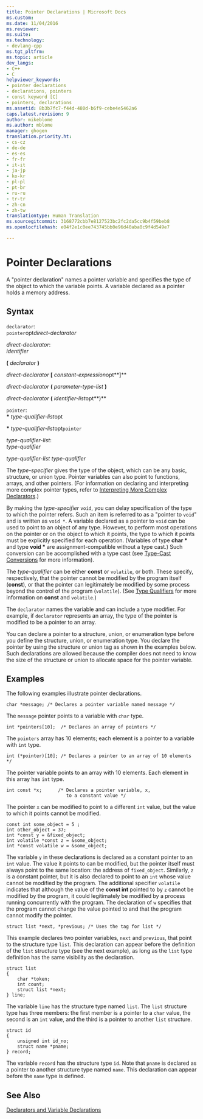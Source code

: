 ```yaml
---
title: Pointer Declarations | Microsoft Docs
ms.custom: 
ms.date: 11/04/2016
ms.reviewer: 
ms.suite: 
ms.technology:
- devlang-cpp
ms.tgt_pltfrm: 
ms.topic: article
dev_langs:
- C++
- C
helpviewer_keywords:
- pointer declarations
- declarations, pointers
- const keyword [C]
- pointers, declarations
ms.assetid: 8b3b7fc7-f44d-480d-b6f9-cebe4e5462a6
caps.latest.revision: 9
author: mikeblome
ms.author: mblome
manager: ghogen
translation.priority.ht:
- cs-cz
- de-de
- es-es
- fr-fr
- it-it
- ja-jp
- ko-kr
- pl-pl
- pt-br
- ru-ru
- tr-tr
- zh-cn
- zh-tw
translationtype: Human Translation
ms.sourcegitcommit: 3168772cbb7e8127523bc2fc2da5cc9b4f59beb8
ms.openlocfilehash: e04f2e1c0ee743745bb0e96d40aba0c9f4d549e7

---
```

# Pointer Declarations
A "pointer declaration" names a pointer variable and specifies the type of the object to which the variable points. A variable declared as a pointer holds a memory address.  
  
## Syntax  
 `declarator`:  
 `pointer`opt*direct-declarator*  
  
 *direct-declarator*:  
 *identifier*  
  
 **(**  *declarator*  **)**  
  
 *direct-declarator*  **[**  *constant-expression*opt**]**  
  
 *direct-declarator*  **(**  *parameter-type-list*  **)**  
  
 *direct-declarator*  **(**  *identifier-list*opt**)**  
  
 `pointer`:  
 **\*** *type-qualifier-list*opt  
  
 **\*** *type-qualifier-list*opt`pointer`  
  
 *type-qualifier-list*:  
 *type-qualifier*  
  
 *type-qualifier-list type-qualifier*  
  
 The *type-specifier* gives the type of the object, which can be any basic, structure, or union type. Pointer variables can also point to functions, arrays, and other pointers. (For information on declaring and interpreting more complex pointer types, refer to [Interpreting More Complex Declarators](../c-language/interpreting-more-complex-declarators.md).)  
  
 By making the *type-specifier* `void`, you can delay specification of the type to which the pointer refers. Such an item is referred to as a "pointer to `void`" and is written as `void *`. A variable declared as a pointer to `void` can be used to point to an object of any type. However, to perform most operations on the pointer or on the object to which it points, the type to which it points must be explicitly specified for each operation. (Variables of type **char \*** and type **void \*** are assignment-compatible without a type cast.) Such conversion can be accomplished with a type cast (see [Type-Cast Conversions](../c-language/type-cast-conversions.md) for more information).  
  
 The *type-qualifier* can be either **const** or `volatile`, or both. These specify, respectively, that the pointer cannot be modified by the program itself (**const**), or that the pointer can legitimately be modified by some process beyond the control of the program (`volatile`). (See [Type Qualifiers](../c-language/type-qualifiers.md) for more information on **const** and `volatile`.)  
  
 The `declarator` names the variable and can include a type modifier. For example, if `declarator` represents an array, the type of the pointer is modified to be a pointer to an array.  
  
 You can declare a pointer to a structure, union, or enumeration type before you define the structure, union, or enumeration type. You declare the pointer by using the structure or union tag as shown in the examples below. Such declarations are allowed because the compiler does not need to know the size of the structure or union to allocate space for the pointer variable.  
  
## Examples  
 The following examples illustrate pointer declarations.  
  
```  
char *message; /* Declares a pointer variable named message */  
```  
  
 The `message` pointer points to a variable with `char` type.  
  
```  
int *pointers[10];  /* Declares an array of pointers */  
```  
  
 The `pointers` array has 10 elements; each element is a pointer to a variable with `int` type.  
  
```  
int (*pointer)[10]; /* Declares a pointer to an array of 10 elements */  
```  
  
 The pointer variable points to an array with 10 elements. Each element in this array has `int` type.  
  
```  
int const *x;      /* Declares a pointer variable, x,  
                      to a constant value */   
```  
  
 The pointer `x` can be modified to point to a different `int` value, but the value to which it points cannot be modified.  
  
```  
const int some_object = 5 ;  
int other_object = 37;  
int *const y = &fixed_object;  
int volatile *const z = &some_object;  
int *const volatile w = &some_object;  
```  
  
 The variable `y` in these declarations is declared as a constant pointer to an `int` value. The value it points to can be modified, but the pointer itself must always point to the same location: the address of `fixed_object`. Similarly, `z` is a constant pointer, but it is also declared to point to an `int` whose value cannot be modified by the program. The additional specifier `volatile` indicates that although the value of the **const int** pointed to by `z` cannot be modified by the program, it could legitimately be modified by a process running concurrently with the program. The declaration of `w` specifies that the program cannot change the value pointed to and that the program cannot modify the pointer.  
  
```  
struct list *next, *previous; /* Uses the tag for list */  
```  
  
 This example declares two pointer variables, `next` and `previous`, that point to the structure type `list`. This declaration can appear before the definition of the `list` structure type (see the next example), as long as the `list` type definition has the same visibility as the declaration.  
  
```  
struct list   
{  
    char *token;  
    int count;  
    struct list *next;  
} line;  
```  
  
 The variable `line` has the structure type named `list`. The `list` structure type has three members: the first member is a pointer to a `char` value, the second is an `int` value, and the third is a pointer to another `list` structure.  
  
```  
struct id   
{  
    unsigned int id_no;  
    struct name *pname;  
} record;  
```  
  
 The variable `record` has the structure type `id`. Note that `pname` is declared as a pointer to another structure type named `name`. This declaration can appear before the `name` type is defined.  
  
## See Also  
 [Declarators and Variable Declarations](../c-language/declarators-and-variable-declarations.md)


<!--HONumber=Jan17_HO2-->


